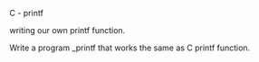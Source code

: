 C - printf

writing our own printf function.

Write a program _printf that works the same as C printf function.
